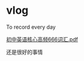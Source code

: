 
# vlog
To record every day

[初中英语核心高频666词汇.pdf](https://github.com/xiaxiagao/vlog/files/6096469/666.pdf)



还是很好的事情

